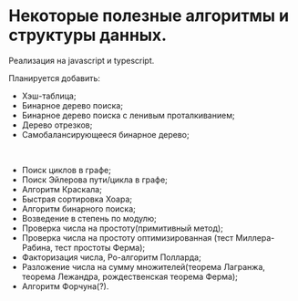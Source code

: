 # Некоторые полезные алгоритмы и структуры данных.

Реализация на javascript и typescript.

Планируется добавить:
 - Хэш-таблица;
 - Бинарное дерево поиска;
 - Бинарное дерево поиска с ленивым проталкиванием;
 - Дерево отрезков;
 - Самобалансирующееся бинарное дерево;
 
<br/>

- Поиск циклов в графе;
- Поиск Эйлерова пути/цикла в графе;
- Алгоритм Краскала;
- Быстрая сортировка Хоара;
- Алгоритм бинарного поиска;
- Возведение в степень по модулю;
- Проверка числа на простоту(примитивный метод);
- Проверка числа на простоту оптимизированная (тест Миллера-Рабина, тест простоты Ферма);
- Факторизация числа, Ро-алгоритм Полларда;
- Разложение числа на сумму множителей(теорема Лагранжа, теорема Лежандра, рождественская теорема Ферма);
- Алгоритм Форчуна(?).
